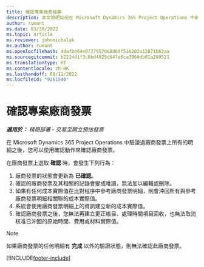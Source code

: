 ```yaml
---
title: 確認專案廠商發票
description: 本文說明如何在 Microsoft Dynamics 365 Project Operations 中確認專案廠商發票，以及確認專案廠商發票的財務影響。
author: rumant
ms.date: 03/30/2022
ms.topic: article
ms.reviewer: johnmichalak
ms.author: rumant
ms.openlocfilehash: 4dafbe64e0727957068d68f510202a12871b62aa
ms.sourcegitcommit: b2224d1f3c0bd4925d647e6ca3960db81a209521
ms.translationtype: HT
ms.contentlocale: zh-HK
ms.lasthandoff: 08/11/2022
ms.locfileid: "9261540"
---
```

# <a name="confirm-a-project-vendor-invoice"></a>確認專案廠商發票

_**適用於：** 精簡部署 - 交易至開立預估發票_

在 Microsoft Dynamics 365 Project Operations 中驗證過廠商發票上所有的明細之後，您可以使用確認動作來確認廠商發票。

在廠商發票上選取 **確認** 時，會發生下列行為：

1. 廠商發票的狀態會更新為 **已確認**。
2. 確認的廠商發票及其相關的記錄會變成唯讀，無法加以編輯或刪除。
3. 如果有任何成本實際值在比對程序中參考廠商發票明細，則會沖回所有與參考廠商發票明細相關聯的成本實際值。
4. 系統會使用廠商發票明細上的資訊建立新的成本實際值。
5. 確認廠商發票之後，您無法再建立更正帳目、處理時間項目回收，也無法取消核准已沖回的原始時間、費用或材料實際值。

> [!NOTE]
> 如果廠商發票的任何明細有 **完成** 以外的驗證狀態，則無法確認此廠商發票。

[!INCLUDE[footer-include](../../includes/footer-banner.md)]
